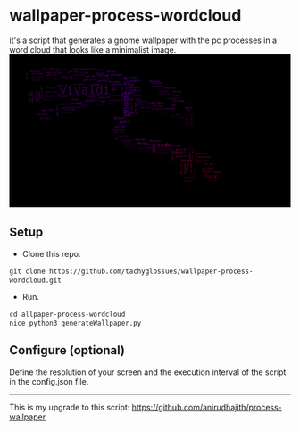 # wallpaper-process-wordcloud
it's a script that generates a gnome wallpaper with the pc processes in a word cloud that looks like a minimalist image.
![](https://raw.githubusercontent.com/tachyglossues/wallpaper-process-wordcloud/master/screenshot.png)


## Setup

* Clone this repo.

```
git clone https://github.com/tachyglossues/wallpaper-process-wordcloud.git
```

* Run.

```
cd allpaper-process-wordcloud
nice python3 generateWallpaper.py
```
## Configure (optional)

Define the resolution of your screen and the execution interval of the script in the config.json file.
 



















************************************************************************************
This is my upgrade to this script: https://github.com/anirudhajith/process-wallpaper
